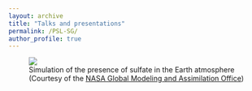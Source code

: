 ```yaml
---
layout: archive
title: "Talks and presentations"
permalink: /PSL-SG/
author_profile: true
---
```



<figure>
  <img src="/images/PSL/sulfate2.mov"/>
  <figcaption> Simulation of the presence of sulfate in the Earth atmosphere (Courtesy of the <a href="https://sos.noaa.gov/catalog/datasets/aerosols-sulfate/">NASA Global Modeling and Assimilation Office</a>) </figcaption>
</figure>

